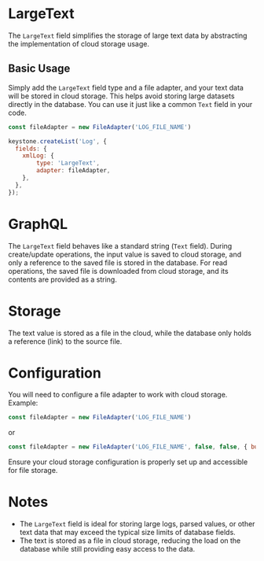 # LargeText

The `LargeText` field simplifies the storage of large text data by abstracting the implementation of cloud storage usage.

## Basic Usage

Simply add the `LargeText` field type and a file adapter, and your text data will be stored in cloud storage. This helps avoid storing large datasets directly in the database. You can use it just like a common `Text` field in your code.

```js
const fileAdapter = new FileAdapter('LOG_FILE_NAME')

keystone.createList('Log', {
  fields: {
    xmlLog: { 
        type: 'LargeText',
        adapter: fileAdapter,
    },
  },
});
```

# GraphQL

The `LargeText` field behaves like a standard string (`Text` field). During create/update operations, the input value is saved to cloud storage, and only a reference to the saved file is stored in the database. For read operations, the saved file is downloaded from cloud storage, and its contents are provided as a string.

# Storage

The text value is stored as a file in the cloud, while the database only holds a reference (link) to the source file.

# Configuration

You will need to configure a file adapter to work with cloud storage. Example:

```js
const fileAdapter = new FileAdapter('LOG_FILE_NAME')
```

or

```js
const fileAdapter = new FileAdapter('LOG_FILE_NAME', false, false, { bucket: 'BUCKET_FOR_LOGS'})
```

Ensure your cloud storage configuration is properly set up and accessible for file storage.

# Notes

- The `LargeText` field is ideal for storing large logs, parsed values, or other text data that may exceed the typical size limits of database fields.
- The text is stored as a file in cloud storage, reducing the load on the database while still providing easy access to the data.